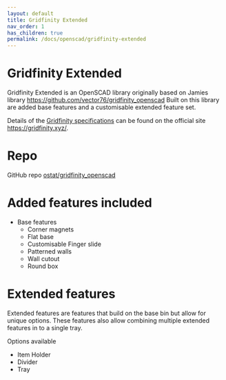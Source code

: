 ```yaml
---
layout: default
title: Gridfinity Extended
nav_order: 1
has_children: true
permalink: /docs/openscad/gridfinity-extended
---
```


# Gridfinity Extended

Gridfinity Extended is an OpenSCAD library originally based on Jamies library https://github.com/vector76/gridfinity_openscad
Built on this library are added base features and a customisable extended feature set.

Details of the [Gridfinity specifications](https://gridfinity.xyz/specification/) can be found on the official site https://gridfinity.xyz/.

# Repo

GitHub repo [ostat/gridfinity_openscad](https://github.com/ostat/gridfinity_openscad)

# Added features included
  - Base features
    - Corner magnets
    - Flat base
    - Customisable Finger slide
    - Patterned walls
    - Wall cutout
    - Round box

# Extended features
Extended features are features that build on the base bin but allow for unique options. These features also allow combining multiple extended features in to a single tray.

Options available
 - Item Holder    
 - Divider
 - Tray
